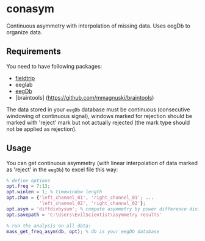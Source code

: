 # conasym
Continuous asymmetry with interpolation of missing data. Uses eegDb to organize data.

## Requirements
You need to have following packages:
* [fieldtrip](https://github.com/fieldtrip/fieldtrip)
* eeglab
* [eegDb](https://github.com/mmagnuski/eegDb)
* [braintools] (https://github.com/mmagnuski/braintools)

The data stored in your `eegDb` database must be continuous (consecutive windowing of continuous signal), windows marked for rejection should be marked with 'reject' mark but not actually rejected (the mark type should not be applied as rejection).

## Usage
You can get continuous asymmetry (with linear interpolation of data marked as 'reject' in the `eegDb`) to excel file this way:
```matlab
% define options
opt.freq = 7:13;
opt.winlen = 1; % timewindow length
opt.chan = {'left_channel_01', 'right_channel_01'; ...
            'left_channel_02', 'right_channel_02'};
opt.asym = 'diffdivbysum'; % compute asymmetry by power difference divided by sum of power
opt.savepath = 'C:\Users\EvilScientist\asymmetry results'

% run the analysis on all data:
mass_get_freq_asym(db, opt); % db is your eegDb database
```
